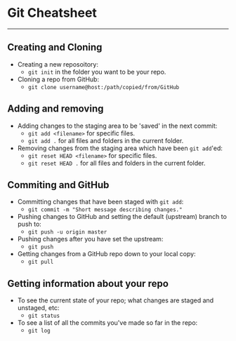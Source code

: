 # Git Cheatsheet
---

## Creating and Cloning

- Creating a new reposoitory:
    - `git init` in the folder you want to be your repo.
- Cloning a repo from GitHub:
    - `git clone username@host:/path/copied/from/GitHub`

## Adding and removing

- Adding changes to the staging area to be 'saved' in the next commit:
    - `git add <filename>` for specific files.
    - `git add .` for all files and folders in the current folder.
- Removing changes from the staging area which have been `git add`'ed:
    - `git reset HEAD <filename>` for specific files.
    - `git reset HEAD .` for all files and folders in the current folder.

## Commiting and GitHub

- Committing changes that have been staged with `git add`:
    - `git commit -m "Short message describing changes."`
- Pushing changes to GitHub and setting the default (upstream) branch to push to:
    - `git push -u origin master`
- Pushing changes after you have set the upstream:
    - `git push`
- Getting changes from a GitHub repo down to your local copy:
    - `git pull`

## Getting information about your repo

- To see the current state of your repo; what changes are staged and unstaged, etc:
    - `git status`
- To see a list of all the commits you've made so far in the repo:
    - `git log`